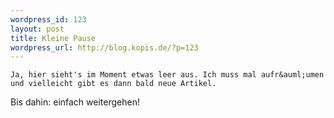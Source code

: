 ```yaml
--- 
wordpress_id: 123
layout: post
title: Kleine Pause
wordpress_url: http://blog.kopis.de/?p=123
---
```


    Ja, hier sieht's im Moment etwas leer aus. Ich muss mal aufr&auml;umen und vielleicht gibt es dann bald neue Artikel.

Bis dahin: einfach weitergehen!
  
